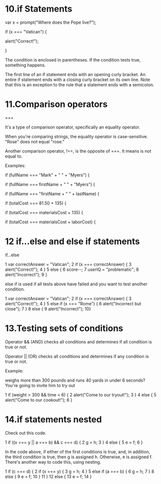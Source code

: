 # 10.if Statements

var x = prompt("Where does the Pope live?");

if (x === "Vatican") {

alert("Correct!");

}

The condition is enclosed in parentheses.
If the condition tests true, something happens.

The first line of an if statement ends with an opening curly bracket. An entire if statement
ends with a closing curly bracket on its own line. Note that this is an exception to the rule that
a statement ends with a semicolon.

# 11.Comparison operators

===

It's a type of comparison operator, specifically an
equality operator.

When you're comparing strings, the equality operator is case-sensitive. "Rose" does not
equal "rose."

Another comparison operator, !==, is the opposite of ===. It means is not equal to.

Examples:

if (fullName === "Mark" + " " + "Myers") {

if (fullName === firstName + " " + "Myers") {

if (fullName === "firstName + " " + lastName) {

if (totalCost === 81.50 + 135) {

if (totalCost === materialsCost + 135) {

if (totalCost === materialsCost + laborCost) {

# 12 if...else and else if statements

if...else

1 var correctAnswer = "Vatican";
2 if (x === correctAnswer) {
3 alert("Correct!");
4 }
5 else {
6 score--;
7 userIQ = "problematic";
8 alert("Incorrect");
9 }

else if is used if all tests above have failed and you want to test another condition.

1 var correctAnswer = "Vatican";
2 if (x === correctAnswer) {
3 alert("Correct!");
4 }
5 else if (x === "Rome") {
6 alert("Incorrect but close");
7 }
8 else {
9 alert("Incorrect");
10}

# 13.Testing sets of conditions

Operator && (AND) checks all conditions and determines if all condition is true or not.

Operator || (OR) checks all conditions and determines if any condition is true or not.

Example:

weighs more than 300 pounds and runs 40 yards in under 6 seconds? You're going to invite him to try out

1 if (weight > 300 && time < 6) {
2 alert("Come to our tryout!");
3 }
4 else {
5 alert("Come to our cookout!");
6 }

# 14.if statements nested

Check out this code.

1 if ((x === y || a === b) && c === d) {
2 g = h;
3 }
4 else {
5 e = f;
6 }

In the code above, if either of the first conditions is true, and, in addition, the third
condition is true, then g is assigned h. Otherwise, e is assigned f.
There's another way to code this, using nesting.

1 if (c === d) {
2 if (x === y) {
3 g = h;
4 }
5 else if (a === b) {
6 g = h;
7 }
8 else {
9 e = f;
10 }
11 }
12 else {
13 e = f;
14 }
